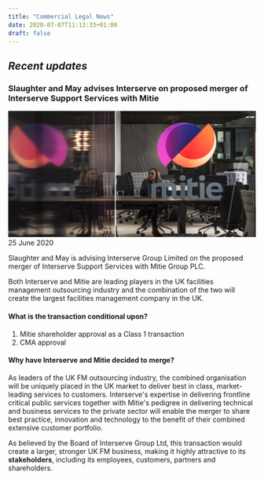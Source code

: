 ```yaml
---
title: "Commercial Legal News"
date: 2020-07-07T11:13:33+01:00
draft: false
---
```


## *Recent updates*

### Slaughter and May advises Interserve on proposed merger of Interserve Support Services with Mitie
![mitie](mitie.jpg)
25 June 2020

Slaughter and May is advising Interserve Group Limited on the proposed merger of Interserve Support Services with Mitie Group PLC. 

Both Interserve and Mitie are leading players in the UK facilities management outsourcing industry and the combination of the two will create the largest facilities management company in the UK. 

#### What is the transaction conditional upon?
1. Mitie shareholder approval as a Class 1 transaction
2. CMA approval

#### Why have Interserve and Mitie decided to merge?
As leaders of the UK FM outsourcing industry, the combined organisation will be uniquely placed in the UK market to deliver best in class, market-leading services to customers. Interserve's expertise in delivering frontline critical public services together with Mitie's pedigree in delivering  technical and business services to the private sector will  enable the merger to share best practice, innovation and technology to the benefit of their combined extensive customer portfolio. 

As believed by the Board of Interserve Group Ltd, this transaction would create a larger, stronger UK FM business, making it highly attractive to its **stakeholders**, including its employees, customers, partners and shareholders.


